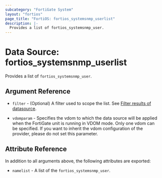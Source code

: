 ```yaml
---
subcategory: "FortiGate System"
layout: "fortios"
page_title: "FortiOS: fortios_systemsnmp_userlist"
description: |-
  Provides a list of fortios_systemsnmp_user.
---
```


# Data Source: fortios_systemsnmp_userlist
Provides a list of `fortios_systemsnmp_user`.

## Argument Reference

* `filter` - (Optional) A filter used to scope the list. See [Filter results of datasource](https://registry.terraform.io/providers/poroping/fortios/latest/docs/guides/fgt_filter).

* `vdomparam` - Specifies the vdom to which the data source will be applied when the FortiGate unit is running in VDOM mode. Only one vdom can be specified. If you want to inherit the vdom configuration of the provider, please do not set this parameter.

## Attribute Reference

In addition to all arguments above, the following attributes are exported:

* `namelist` -  A list of the `fortios_systemsnmp_user`.

